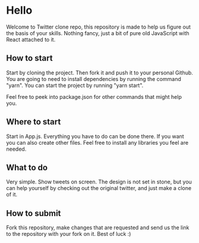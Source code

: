 # Hello

Welcome to Twitter clone repo, this repository is made to help us figure out the basis of your skills. Nothing fancy, just a bit of pure old JavaScript with React attached to it.

## How to start

Start by cloning the project. 
Then fork it and push it to your personal Github.
You are going to need to install dependencies by running the command "yarn".
You can start the project by running "yarn start".

Feel free to peek into package.json for other commands that might help you.

## Where to start

Start in App.js.
Everything you have to do can be done there.
If you want you can also create other files. 
Feel free to install any libraries you feel are needed.

## What to do

Very simple. Show tweets on screen. 
The design is not set in stone, but you can help yourself by checking out the original twitter, and just make a clone of it. 

## How to submit

Fork this repository, make changes that are requested and send us the link to the repository with your fork on it.
Best of luck :)